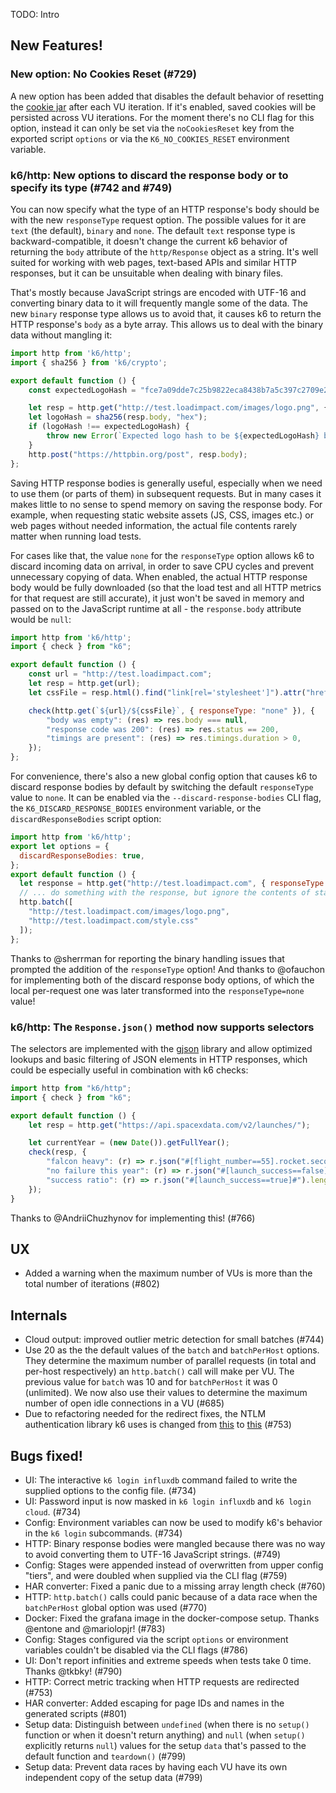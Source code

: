 TODO: Intro

## New Features!

### New option: No Cookies Reset (#729)

A new option has been added that disables the default behavior of resetting the [cookie jar](https://docs.k6.io/docs/cookies) after each VU iteration. If it's enabled, saved cookies will be persisted across VU iterations. For the moment there's no CLI flag for this option, instead it can only be set via the `noCookiesReset` key from the exported script `options` or via the `K6_NO_COOKIES_RESET` environment variable.

### k6/http: New options to discard the response body or to specify its type (#742 and #749)

You can now specify what the type of an HTTP response's body should be with the new `responseType` request option. The possible values for it are `text` (the default), `binary` and `none`. The default `text` response type is backward-compatible, it doesn't change the current k6 behavior of returning the `body` attribute of the `http/Response` object as a string. It's well suited for working with web pages, text-based APIs and similar HTTP responses, but it can be unsuitable when dealing with binary files.

That's mostly because JavaScript strings are encoded with UTF-16 and converting binary data to it will frequently mangle some of the data. The new `binary` response type allows us to avoid that, it causes k6 to return the HTTP response's `body` as a byte array. This allows us to deal with the binary data without mangling it:
```js
import http from 'k6/http';
import { sha256 } from 'k6/crypto';

export default function () {
    const expectedLogoHash = "fce7a09dde7c25b9822eca8438b7a5c397c2709e280e8e50f04d98bc8a66f4d9";

    let resp = http.get("http://test.loadimpact.com/images/logo.png", { responseType: "binary" });
    let logoHash = sha256(resp.body, "hex");
    if (logoHash !== expectedLogoHash) {
        throw new Error(`Expected logo hash to be ${expectedLogoHash} but it was ${logoHash}`);
    }
    http.post("https://httpbin.org/post", resp.body);
};
```

Saving HTTP response bodies is generally useful, especially when we need to use them (or parts of them) in subsequent requests. But in many cases it makes little to no sense to spend memory on saving the response body. For example, when requesting static website assets (JS, CSS, images etc.) or web pages without needed information, the actual file contents rarely matter when running load tests.

For cases like that, the value `none` for the `responseType` option allows k6 to discard incoming data on arrival, in order to save CPU cycles and prevent unnecessary copying of data. When enabled, the actual HTTP response body would be fully downloaded (so that the load test and all HTTP metrics for that request are still accurate), it just won't be saved in memory and passed on to the JavaScript runtime at all - the `response.body` attribute would be `null`:

```js
import http from 'k6/http';
import { check } from "k6";

export default function () {
    const url = "http://test.loadimpact.com";
    let resp = http.get(url);
    let cssFile = resp.html().find("link[rel='stylesheet']").attr("href");

    check(http.get(`${url}/${cssFile}`, { responseType: "none" }), {
        "body was empty": (res) => res.body === null,
        "response code was 200": (res) => res.status == 200,
        "timings are present": (res) => res.timings.duration > 0,
    });
};
```

For convenience, there's also a new global config option that causes k6 to discard response bodies by default by switching the default `responseType` value to `none`. It can be enabled via the `--discard-response-bodies` CLI flag, the `K6_DISCARD_RESPONSE_BODIES` environment variable, or the `discardResponseBodies` script option:
```js
import http from 'k6/http';
export let options = {
  discardResponseBodies: true,
};
export default function () {
  let response = http.get("http://test.loadimpact.com", { responseType: "text" });
  // ... do something with the response, but ignore the contents of static files:
  http.batch([
    "http://test.loadimpact.com/images/logo.png",
    "http://test.loadimpact.com/style.css"
  ]);
};
```

Thanks to @sherrman for reporting the binary handling issues that prompted the addition of the `responseType` option! And thanks to @ofauchon for implementing both of the discard response body options, of which the local per-request one was later transformed into the `responseType=none` value!

### k6/http: The `Response.json()` method now supports selectors

The selectors are implemented with the [gjson](https://github.com/tidwall/gjson#path-syntax) library and allow optimized lookups and basic filtering of JSON elements in HTTP responses, which could be especially useful in combination with k6 checks:

```js
import http from "k6/http";
import { check } from "k6";

export default function () {
	let resp = http.get("https://api.spacexdata.com/v2/launches/");

	let currentYear = (new Date()).getFullYear();
	check(resp, {
		"falcon heavy": (r) => r.json("#[flight_number==55].rocket.second_stage.payloads.0.payload_id") === "Tesla Roadster",
		"no failure this year": (r) => r.json("#[launch_success==false]#.launch_year").every((y) => y < currentYear),
		"success ratio": (r) => r.json("#[launch_success==true]#").length > 10 * r.json("#[launch_success==false]#").length,
	});
}

```

Thanks to @AndriiChuzhynov for implementing this! (#766)

## UX

* Added a warning when the maximum number of VUs is more than the total number of iterations (#802)

## Internals

* Cloud output: improved outlier metric detection for small batches (#744)
* Use 20 as the the default values of the `batch` and `batchPerHost` options. They determine the maximum number of parallel requests (in total and per-host respectively) an `http.batch()` call will make per VU. The previous value for `batch` was 10 and for `batchPerHost` it was 0 (unlimited). We now also use their values to determine the maximum number of open idle connections in a VU (#685)
* Due to refactoring needed for the redirect fixes, the NTLM authentication library k6 uses is changed from [this](https://github.com/ThomsonReutersEikon/go-ntlm/) to [this](https://github.com/Azure/go-ntlmssp) (#753)

## Bugs fixed!

* UI: The interactive `k6 login influxdb` command failed to write the supplied options to the config file. (#734)
* UI: Password input is now masked in `k6 login influxdb` and `k6 login cloud`. (#734)
* Config: Environment variables can now be used to modify k6's behavior in the `k6 login` subcommands. (#734)
* HTTP: Binary response bodies were mangled because there was no way to avoid converting them to UTF-16 JavaScript strings. (#749)
* Config: Stages were appended instead of overwritten from upper config "tiers", and were doubled when supplied via the CLI flag (#759)
* HAR converter: Fixed a panic due to a missing array length check (#760)
* HTTP: `http.batch()` calls could panic because of a data race when the `batchPerHost` global option was used (#770)
* Docker: Fixed the grafana image in the docker-compose setup. Thanks @entone and @mariolopjr! (#783)
* Config: Stages configured via the script `options` or environment variables couldn't be disabled via the CLI flags (#786)
* UI: Don't report infinities and extreme speeds when tests take 0 time. Thanks @tkbky! (#790)
* HTTP: Correct metric tracking when HTTP requests are redirected (#753)
* HAR converter: Added escaping for page IDs and names in the generated scripts (#801)
* Setup data: Distinguish between `undefined` (when there is no `setup()` function or when it doesn't return anything) and `null` (when `setup()` explicitly returns `null`) values for the setup `data` that's passed to the default function and `teardown()` (#799)
* Setup data: Prevent data races by having each VU have its own independent copy of the setup data (#799)